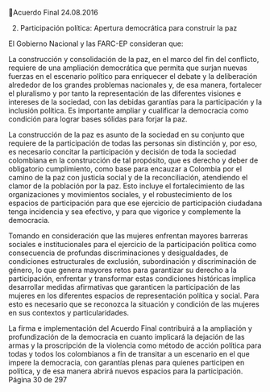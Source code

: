 Acuerdo Final 
24.08.2016 
 
 
 
 
 
 
 
 
2. Participación política: Apertura democrática para construir la paz 
 
El Gobierno Nacional y las FARC-EP consideran que: 
 
La construcción y consolidación de la paz, en el marco del fin del conflicto, requiere de  una ampliación 
democrática que permita que surjan nuevas fuerzas en el escenario político para enriquecer el debate y 
la deliberación alrededor de los grandes  problemas nacionales y, de esa manera, fortalecer el pluralismo 
y  por  tanto  la  representación  de  las  diferentes  visiones  e  intereses  de  la  sociedad,  con  las  debidas 
garantías para la participación y la inclusión política. Es importante ampliar y cualificar la democracia como 
condición para lograr bases sólidas para forjar la paz.  
 
La construcción de la paz es asunto de la sociedad en su conjunto que requiere de la participación de 
todas las personas sin distinción y, por eso, es necesario concitar la participación y decisión de toda la 
sociedad  colombiana  en  la  construcción  de  tal  propósito,  que  es  derecho  y  deber  de  obligatorio 
cumplimiento, como base para encauzar a Colombia por el camino de la paz con justicia social y de la 
reconciliación,  atendiendo  el  clamor  de  la  población  por  la  paz.  Esto  incluye  el  fortalecimiento  de  las 
organizaciones y movimientos sociales, y el robustecimiento de los espacios de participación para que ese 
ejercicio de participación ciudadana tenga incidencia y sea efectivo, y para que vigorice y complemente la 
democracia.  
 
Tomando en consideración que las mujeres enfrentan mayores barreras sociales e institucionales para el 
ejercicio de la participación política como consecuencia de profundas discriminaciones y desigualdades, 
de  condiciones  estructurales  de  exclusión,  subordinación  y  discriminación  de  género,  lo  que  genera 
mayores retos para garantizar su derecho a la participación, enfrentar y transformar estas condiciones 
históricas implica desarrollar medidas afirmativas que garanticen la participación de las mujeres en los 
diferentes  espacios  de  representación  política  y  social.  Para  esto  es  necesario  que  se  reconozca  la 
situación y condición de las mujeres en sus contextos y particularidades. 
 
La firma e implementación del Acuerdo Final contribuirá a la ampliación y profundización de la democracia 
en  cuanto  implicará  la  dejación  de  las  armas  y  la  proscripción  de  la  violencia  como  método  de  acción 
política  para  todas  y  todos  los  colombianos  a  fin  de  transitar  a  un  escenario  en  el  que  impere  la 
democracia,  con  garantías  plenas  para  quienes  participen  en  política,  y  de  esa  manera  abrirá  nuevos 
espacios para la participación.  
Página 30 de 297 
 

